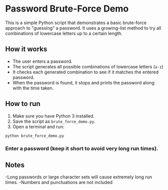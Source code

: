 # Password Brute-Force Demo

This is a simple Python script that demonstrates a basic brute-force approach to "guessing" a password. It uses a growing-list method to try all combinations of lowercase letters up to a certain length.

## How it works

- The user enters a password.
- The script generates all possible combinations of lowercase letters (`a-z`) 
- It checks each generated combination to see if it matches the entered password.
- When the password is found, it stops and prints the password along with the time taken.

## How to run

1. Make sure you have Python 3 installed.
2. Save the script as `brute_force_demo.py`.
3. Open a terminal and run:

```bash
python brute_force_demo.py
```

### Enter a password (keep it short to avoid very long run times).

## Notes

-Long passwords or large character sets will cause extremely long run times.
-Numbers and punctuations are not included
